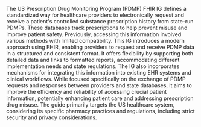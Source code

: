 The US Prescription Drug Monitoring Program (PDMP) FHIR IG defines a standardized way for healthcare providers to electronically request and receive a patient's controlled substance prescription history from state-run PDMPs. These databases track prescriptions to help prevent misuse and improve patient safety. Previously, accessing this information involved various methods with limited compatibility. This IG introduces a modern approach using FHIR, enabling providers to request and receive PDMP data in a structured and consistent format. It offers flexibility by supporting both detailed data and links to formatted reports, accommodating different implementation needs and state regulations. The IG also incorporates mechanisms for integrating this information into existing EHR systems and clinical workflows. While focused specifically on the exchange of PDMP requests and responses between providers and state databases, it aims to improve the efficiency and reliability of accessing crucial patient information, potentially enhancing patient care and addressing prescription drug misuse. The guide primarily targets the US healthcare system, considering its specific pharmacy practices and regulations, including strict security and privacy considerations. 
